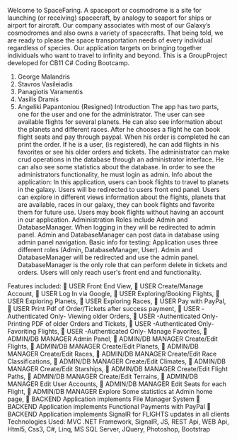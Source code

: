 Welcome to SpaceFaring.
A spaceport or cosmodrome is a site for launching (or receiving) spacecraft, by analogy to seaport for
ships or airport for aircraft. Our company associates with most of our Galaxy’s cosmodromes and also
owns a variety of spacecrafts.
That being told, we are ready to please the space transportation needs of every individual regardless of
species. Our application targets on bringing together individuals who want to travel to infinity and
beyond.
This is a GroupProject developed for CB11 C# Coding Bootcamp.
1. George Malandris
2. Stavros Vasileiadis
3. Panagiotis Varamentis
4. Vasilis Dramis
5. Angeliki Papantoniou (Resigned)
Introduction
The app has two parts, one for the user and one for the administrator.
The user can see available flights for several planets. He can also see information about the planets and
different races. After he chooses a flight he can book flight seats and pay through paypal. When his
order is completed he can print the order. If he is a user, (is registered), he can add flights in his
favorites or see his older orders and tickets.
The administrator can make crud operations in the database through an administrator interface. He
can also see some statistics about the database. In order to see the administrators functionality, he
must login as admin.
Info about the application:
In this application, users can book flights to travel to planets in the galaxy.
Users will be redirected to users front end panel.
Users can explore in different views information about the flights, planets that are available, races
in our galaxy, they can book flights and favorite them for future use.
Users may book flights without having an account in our application.
Administration Roles include Admin and DatabaseManager.
When logging in they will be redirected to admin panel.
Admin and DatabaseManager can post data in database using admin panel navigation.
Basic info for testing:
Application uses three different roles (Admin, DatabaseManager, User).
Admin and DatabaseManager will be redirected and use the admin panel.
DatabaseManager is the only role that can perform delete in tickets and orders.
Users will only reach user's front end and functionality.

Features included:
 USER Front End View,
 USER Create/Manage Account,
 USER Log In via Google,
 USER Exploring/Booking Flights,
 USER Exploring Planets,
 USER Exploring Races,
 USER Pay with PayPal,
 USER Print Pdf of Order/Tickets after success payment,
 USER -Authenticated Only- Viewing older Orders,
 USER -Authenticated Only- Printing PDF of older Orders and Tickets,
 USER -Authenticated Only- Favoriting Flights,
 USER -Authenticated Only- Manage Favorites,
 ADMIN/DB MANAGER Admin Panel,
 ADMIN/DB MANAGER Create/Edit Flights,
 ADMIN/DB MANAGER Create/Edit Planets,
 ADMIN/DB MANAGER Create/Edit Races,
 ADMIN/DB MANAGER Create/Edit Race Classifications,
 ADMIN/DB MANAGER Create/Edit Climates,
 ADMIN/DB MANAGER Create/Edit Starships,
 ADMIN/DB MANAGER Create/Edit Flight Paths,
 ADMIN/DB MANAGER Create/Edit Terrains,
 ADMIN/DB MANAGER Edit User Accounts,
 ADMIN/DB MANAGER Edit Seats for each Flight,
 ADMIN/DB MANAGER Explore Some statistics at Admin home page,
 BACKEND Application implements File Manager System
 BACKEND Application implements Functional Payments with PayPal
 BACKEND Application implements SignalR for FLIGHTS updates in all clients
Technologies Used:
MVC .NET Framework, SignalR, JS, REST Api, WEB Api, Html5, Css3, C#, Linq, MS SQL Server, JQuery,
Photoshop, Bootstrap
